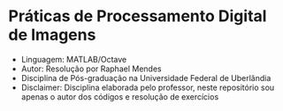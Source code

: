 # Práticas de Processamento Digital de Imagens

* Linguagem: MATLAB/Octave
* Autor: Resolução por Raphael Mendes
* Disciplina de Pós-graduação na Universidade Federal de Uberlândia
* Disclaimer: Disciplina elaborada pelo professor, neste repositório sou apenas o autor dos códigos e resolução de exercícios